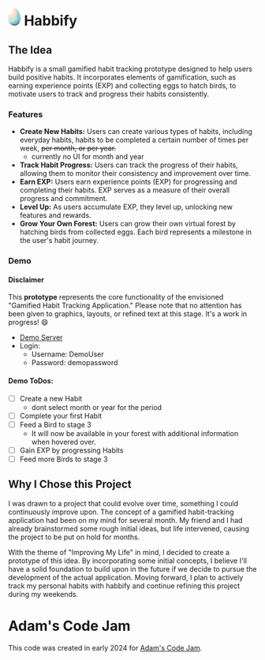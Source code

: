 
# <img src="/egg1.png" alt="[egg_icon]" height="35"/> Habbify

## The Idea
Habbify is a small gamified habit tracking prototype designed to help users build positive habits. It incorporates elements of gamification, such as earning experience points (EXP) and collecting eggs to hatch birds, to motivate users to track and progress their habits consistently.

### Features
- **Create New Habits:** Users can create various types of habits, including everyday habits, habits to be completed a certain number of times per week, ~~per month, or per year.~~
  - currently no UI for month and year
- **Track Habit Progress:** Users can track the progress of their habits, allowing them to monitor their consistency and improvement over time.
- **Earn EXP:** Users earn experience points (EXP) for progressing and completing their habits. EXP serves as a measure of their overall progress and commitment.
- **Level Up:** As users accumulate EXP, they level up, unlocking new features and rewards.
- **Grow Your Own Forest:** Users can grow their own virtual forest by hatching birds from collected eggs. Each bird represents a milestone in the user's habit journey.

### Demo
#### Disclaimer
This **prototype** represents the core functionality of the envisioned "Gamified Habit Tracking Application." Please note that no attention has been given to graphics, layouts, or refined text at this stage. It's a work in progress! 😄

- [Demo Server](http://212.227.179.73/login)
- Login: 
  - Username: DemoUser
  - Password: demopassword
#### Demo ToDos:
- [ ] Create a new Habit
  - dont select month or year for the period
- [ ] Complete your first Habit
- [ ] Feed a Bird to stage 3
  - It will now be available in your forest with additional information when hovered over.
- [ ] Gain EXP by progressing Habits
- [ ] Feed more Birds to stage 3

## Why I Chose this Project
I was drawn to a project that could evolve over time, something I could continuously improve upon. The concept of a gamified habit-tracking application had been on my mind for several month. My friend and I had already brainstormed some rough initial ideas, but life intervened, causing the project to be put on hold for months.

With the theme of "Improving My Life" in mind, I decided to create a prototype of this idea. By incorporating some initial concepts, I believe I'll have a solid foundation to build upon in the future if we decide to pursue the development of the actual application. Moving forward, I plan to actively track my personal habits with habbify and continue refining this project during my weekends.

# Adam's Code Jam
This code was created in early 2024 for [Adam's Code Jam](https://jam.adamlearns.com/).